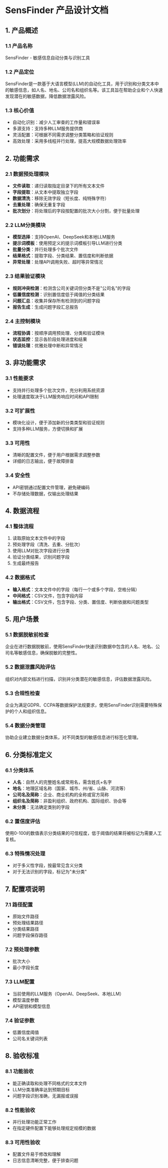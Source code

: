 # SensFinder 产品设计文档

## 1. 产品概述

### 1.1 产品名称
SensFinder - 敏感信息自动分类与识别工具

### 1.2 产品定位
SensFinder是一款基于大语言模型(LLM)的自动化工具，用于识别和分类文本中的敏感信息，如人名、地名、公司名和组织名等。该工具旨在帮助企业和个人快速发现潜在的敏感数据，降低数据泄露风险。

### 1.3 核心价值
- 自动化识别：减少人工审查的工作量和错误率
- 多源支持：支持多种LLM服务提供商
- 灵活配置：可根据不同需求调整分类策略和验证规则
- 高效处理：采用多线程并行处理，提高大规模数据处理效率

## 2. 功能需求

### 2.1 数据预处理模块
- **文件读取**：递归读取指定目录下的所有文本文件
- **字段提取**：从文本中提取独立字段
- **数据清洗**：移除无效字段（短长度、纯特殊字符）
- **去重处理**：确保无重复字段
- **批次划分**：将处理后的字段按配置的批次大小分割，便于批量处理

### 2.2 LLM分类模块
- **模型选择**：支持OpenAI、DeepSeek和本地LLM服务
- **提示词模板**：使用预定义的提示词模板引导LLM进行分类
- **批量分类**：并行处理多个批次文件
- **结果格式**：提取字段、分类结果、置信度和判断依据
- **异常处理**：处理API调用失败、超时等异常情况

### 2.3 结果验证模块
- **规则冲突检测**：检测含公司关键词但分类不是"公司名"的字段
- **低置信度检测**：识别置信度低于阈值的分类结果
- **问题汇总**：收集并保存所有检测到的问题字段
- **报告生成**：生成问题字段汇总报告

### 2.4 主控制模块
- **流程协调**：按顺序调用预处理、分类和验证模块
- **状态监控**：显示各阶段处理进度和结果
- **错误处理**：优雅处理中断和异常情况

## 3. 非功能需求

### 3.1 性能要求
- 支持并行处理多个批次文件，充分利用系统资源
- 处理速度取决于LLM服务响应时间和API限制

### 3.2 可扩展性
- 模块化设计，便于添加新的分类类型和验证规则
- 支持多种LLM服务，方便切换和扩展

### 3.3 可用性
- 清晰的配置文件，便于用户根据需求调整参数
- 详细的日志输出，便于故障排查

### 3.4 安全性
- API密钥通过配置文件管理，避免硬编码
- 不存储处理数据，仅输出处理结果

## 4. 数据流程

### 4.1 整体流程
1. 读取原始文本文件中的字段
2. 预处理字段（清洗、去重、分批次）
3. 使用LLM对批次字段进行分类
4. 验证分类结果，识别问题字段
5. 生成最终报告

### 4.2 数据格式
- **输入格式**：文本文件中的字段（每行一个或多个字段，空格分隔）
- **中间格式**：CSV文件，包含字段内容
- **输出格式**：CSV文件，包含字段、分类、置信度、判断依据和问题类型

## 5. 用户场景

### 5.1 数据脱敏前检查
企业在进行数据脱敏前，使用SensFinder快速识别数据中包含的人名、地名、公司名等敏感信息，确保脱敏的完整性。

### 5.2 数据泄露风险评估
组织对内部文档进行扫描，识别并分类潜在的敏感信息，评估数据泄露风险。

### 5.3 合规性检查
企业为满足GDPR、CCPA等数据保护法规要求，使用SensFinder识别需要特殊保护的个人和组织信息。

### 5.4 数据分类管理
协助企业建立数据分类体系，对不同类型的敏感信息进行标签化管理。

## 6. 分类标准定义

### 6.1 分类体系
- **人名**：自然人的完整姓名或常用名，需含姓氏+名字
- **地名**：地理区域名称（国家、城市、州/省、山脉、河流等）
- **公司名及简称**：企业、商业机构的全称或官方简称
- **组织名及简称**：非盈利组织、政府机构、国际组织、协会等
- **未分类**：无法确定类别的字段

### 6.2 置信度评估
使用0-100的数值表示分类结果的可信程度，低于阈值的结果将被标记为需要人工复核。

### 6.3 特殊情况处理
- 对于多义性字段，按最常见含义分类
- 对于无法识别的字段，标记为"未分类"

## 7. 配置项说明

### 7.1 路径配置
- 原始文件路径
- 预处理结果路径
- 分类结果路径
- 问题字段保存路径

### 7.2 预处理参数
- 批次大小
- 最小字段长度

### 7.3 LLM配置
- 当前使用的LLM服务（OpenAI、DeepSeek、本地LLM）
- 模型温度参数
- API密钥和模型信息

### 7.4 验证参数
- 低置信度阈值
- 公司名关键词列表

## 8. 验收标准

### 8.1 功能验收
- 能正确读取和处理不同格式的文本文件
- LLM分类准确率达到预期目标
- 问题字段识别准确，无漏报或误报

### 8.2 性能验收
- 并行处理功能正常工作
- 在指定硬件配置下能够处理规定规模的数据

### 8.3 可用性验收
- 配置文件易于修改和理解
- 日志信息清晰完整，便于排查问题
